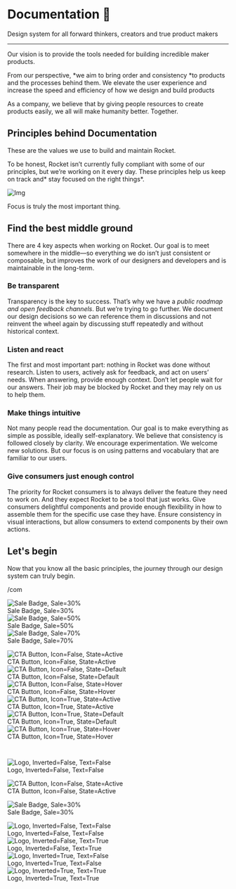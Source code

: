 
# Documentation 🚀

Design system for all forward thinkers, creators and true product makers

---

Our vision is to provide the tools needed for building incredible maker products.

From our perspective, *we aim to bring order and consistency *to products and the processes behind them. We elevate the user experience and increase the speed and efficiency of how we design and build products

As a company, we believe that by giving people resources to create products easily, we all will make humanity better. Together.

## Principles behind Documentation

These are the values we use to build and maintain Rocket.

To be honest, Rocket isn’t currently fully compliant with some of our principles, but we’re working on it every day. These principles help us keep on track and* stay focused on the right things*.

![Img](https://studio-assets.supernova.io/design-systems/14533/9289758a-6300-472a-bbc6-a57098081abf.jpeg)

Focus is truly the most important thing.

## Find the best middle ground

There are 4 key aspects when working on Rocket. Our goal is to meet somewhere in the middle—so everything we do isn’t just consistent or composable, but improves the work of our designers and developers and is maintainable in the long-term.

### Be transparent

Transparency is the key to success. That’s why we have a *public roadmap and open feedback channels*. But we’re trying to go further. We document our design decisions so we can reference them in discussions and not reinvent the wheel again by discussing stuff repeatedly and without historical context.

### Listen and react

The first and most important part: nothing in Rocket was done without research. Listen to users, actively ask for feedback, and act on users’ needs. When answering, provide enough context. Don’t let people wait for our answers. Their job may be blocked by Rocket and they may rely on us to help them.

### Make things intuitive

Not many people read the documentation. Our goal is to make everything as simple as possible, ideally self-explanatory. We believe that consistency is followed closely by clarity. We encourage experimentation. We welcome new solutions. But our focus is on using patterns and vocabulary that are familiar to our users.

### Give consumers just enough control

The priority for Rocket consumers is to always deliver the feature they need to work on. And they expect Rocket to be a tool that just works. Give consumers delightful components and provide enough flexibility in how to assemble them for the specific use case they have. Ensure consistency in visual interactions, but allow consumers to extend components by their own actions.

## Let's begin

Now that you know all the basic principles, the journey through our design system can truly begin.

/com

  
![Sale Badge, Sale=30%](https://studio-assets.supernova.io/design-systems/14533/1450a1a9-d988-40ef-8515-3f3a7a9c16cc.png)  
Sale Badge, Sale=30%  
![Sale Badge, Sale=50%](https://studio-assets.supernova.io/design-systems/14533/6dbde8bb-067e-4594-938a-e5f82cdeaa86.png)  
Sale Badge, Sale=50%  
![Sale Badge, Sale=70%](https://studio-assets.supernova.io/design-systems/14533/8766264a-406c-4d14-8b42-1e0cb5e38ddd.png)  
Sale Badge, Sale=70%  


  
![CTA Button, Icon=False, State=Active](https://studio-assets.supernova.io/design-systems/14533/d0420c15-a289-4912-adbc-563797c82d9f.png)  
CTA Button, Icon=False, State=Active  
![CTA Button, Icon=False, State=Default](https://studio-assets.supernova.io/design-systems/14533/8a8e3dbc-7520-4ba7-ae74-e35c93dbe23b.png)  
CTA Button, Icon=False, State=Default  
![CTA Button, Icon=False, State=Hover](https://studio-assets.supernova.io/design-systems/14533/2b636cf6-06fb-4a4c-b3f4-df6a317e1b94.png)  
CTA Button, Icon=False, State=Hover  
![CTA Button, Icon=True, State=Active](https://studio-assets.supernova.io/design-systems/14533/1d46389d-479c-47fc-86de-914276591d1b.png)  
CTA Button, Icon=True, State=Active  
![CTA Button, Icon=True, State=Default](https://studio-assets.supernova.io/design-systems/14533/fd545b56-10dc-46d8-a8e9-a493b94f3c31.png)  
CTA Button, Icon=True, State=Default  
![CTA Button, Icon=True, State=Hover](https://studio-assets.supernova.io/design-systems/14533/918bf8a7-11d0-4178-9cca-0caf8619bcb0.png)  
CTA Button, Icon=True, State=Hover  


```javascript  
  
```

  
![Logo, Inverted=False, Text=False](https://studio-assets.supernova.io/design-systems/14533/a8836c0f-f5db-413c-91fc-dbe0a0b2c400.png)  
Logo, Inverted=False, Text=False  


  
  


  
![CTA Button, Icon=False, State=Active](https://studio-assets.supernova.io/design-systems/14533/d0420c15-a289-4912-adbc-563797c82d9f.png)  
CTA Button, Icon=False, State=Active  


  
![Sale Badge, Sale=30%](https://studio-assets.supernova.io/design-systems/14533/1450a1a9-d988-40ef-8515-3f3a7a9c16cc.png)  
Sale Badge, Sale=30%  


  
![Logo, Inverted=False, Text=False](https://studio-assets.supernova.io/design-systems/14533/a8836c0f-f5db-413c-91fc-dbe0a0b2c400.png)  
Logo, Inverted=False, Text=False  
![Logo, Inverted=False, Text=True](https://studio-assets.supernova.io/design-systems/14533/0fce983a-21e6-470a-aee7-c7d8432b3d59.png)  
Logo, Inverted=False, Text=True  
![Logo, Inverted=True, Text=False](https://studio-assets.supernova.io/design-systems/14533/25d82680-3464-42f3-8cf2-4ef89d80a215.png)  
Logo, Inverted=True, Text=False  
![Logo, Inverted=True, Text=True](https://studio-assets.supernova.io/design-systems/14533/602f177b-b95f-43da-8e39-0a7b65aa54f6.png)  
Logo, Inverted=True, Text=True  
